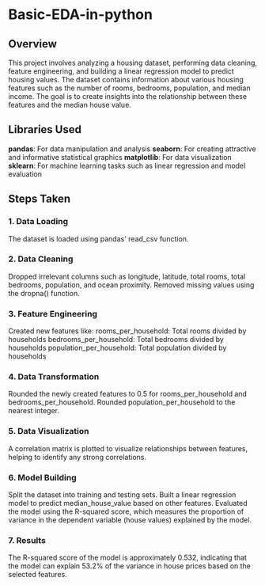 # Basic-EDA-in-python
## Overview
This project involves analyzing a housing dataset, performing data cleaning, feature engineering, and building a linear regression model to predict housing values. The dataset contains information about various housing features such as the number of rooms, bedrooms, population, and median income. The goal is to create insights into the relationship between these features and the median house value.

## Libraries Used
**pandas**: For data manipulation and analysis
**seaborn**: For creating attractive and informative statistical graphics
**matplotlib**: For data visualization
**sklearn**: For machine learning tasks such as linear regression and model evaluation

## Steps Taken

### 1. Data Loading
The dataset is loaded using pandas' read_csv function.

### 2. Data Cleaning
Dropped irrelevant columns such as longitude, latitude, total rooms, total bedrooms, population, and ocean proximity.
Removed missing values using the dropna() function.

### 3. Feature Engineering
Created new features like:
rooms_per_household: Total rooms divided by households
bedrooms_per_household: Total bedrooms divided by households
population_per_household: Total population divided by households

### 4. Data Transformation
Rounded the newly created features to 0.5 for rooms_per_household and bedrooms_per_household.
Rounded population_per_household to the nearest integer.

### 5. Data Visualization
A correlation matrix is plotted to visualize relationships between features, helping to identify any strong correlations.

### 6. Model Building
Split the dataset into training and testing sets.
Built a linear regression model to predict median_house_value based on other features.
Evaluated the model using the R-squared score, which measures the proportion of variance in the dependent variable (house values) explained by the model.

### 7. Results
The R-squared score of the model is approximately 0.532, indicating that the model can explain 53.2% of the variance in house prices based on the selected features.


